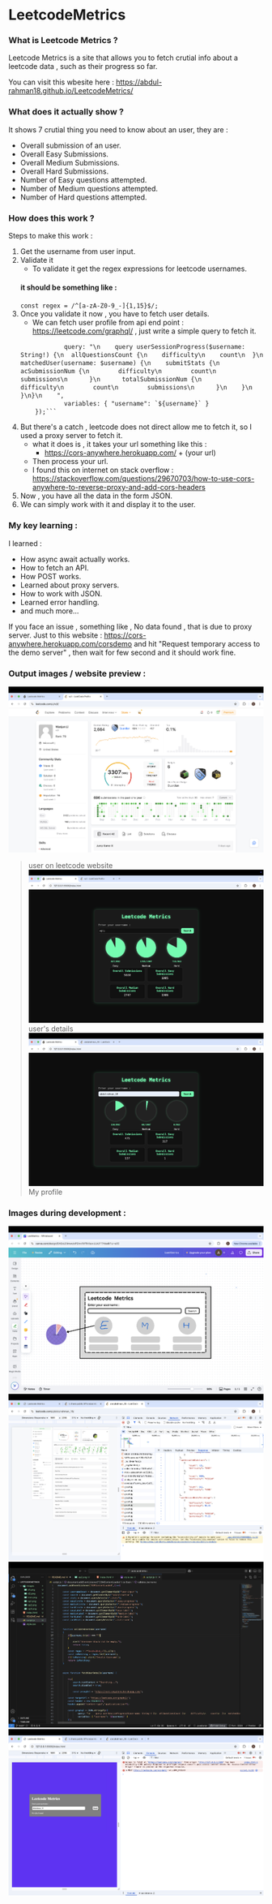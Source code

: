 # LeetcodeMetrics

### What is Leetcode Metrics ?
Leetcode Metrics is a site that allows you to fetch crutial info about a leetcode data , such as their progress so far.

You can visit this wbesite here : https://abdul-rahman18.github.io/LeetcodeMetrics/

### What does it actually show ?
It shows 7 crutial thing you need to know about an user, they are : 
- Overall submission of an user.
- Overall Easy Submissions.
- Overall Medium Submissions.
- Overall Hard Submissions.
- Number of Easy questions attempted.
- Number of Medium questions attempted.
- Number of Hard questions attempted.

### How does this work ?
Steps to make this work :
1. Get the username from user input.
2. Validate it
    - To validate it get the regex expressions for leetcode usernames.
    #### it should be something like : 
    ```const regex = /^[a-zA-Z0-9_-]{1,15}$/;```
3. Once you validate it now , you have to fetch user details.
    - We can fetch user profile from api end point : https://leetcode.com/graphql/ , just write a simple query to fetch it.
    ```const graphql = JSON.stringify({
                query: "\n    query userSessionProgress($username: String!) {\n  allQuestionsCount {\n    difficulty\n    count\n  }\n  matchedUser(username: $username) {\n    submitStats {\n      acSubmissionNum {\n        difficulty\n        count\n        submissions\n      }\n      totalSubmissionNum {\n        difficulty\n        count\n        submissions\n      }\n    }\n  }\n}\n    ",
                variables: { "username": `${username}` }
        });```
4. But there's a catch , leetcode does not direct allow me to fetch it, so I used a proxy server to fetch it.
    - what it does is , it takes your url something like this : 
        - https://cors-anywhere.herokuapp.com/ + (your url)
    - Then process your url.
    - I found this on internet on stack overflow : https://stackoverflow.com/questions/29670703/how-to-use-cors-anywhere-to-reverse-proxy-and-add-cors-headers
5. Now , you have all the data in the form JSON.
6. We can simply work with it and display it to the user.

### My key learning : 
I learned :
- How async await actually works.
- How to fetch an API.
- How POST works.
- Learned about proxy servers.
- How to work with JSON.
- Learned error handling.
- and much more...

If you face an issue , something like , No data found , that is due to proxy server. Just to this website : https://cors-anywhere.herokuapp.com/corsdemo and hit "Request temporary access to the demo server" , then wait for few second and it should work fine.

### Output images / website preview : 

![](./images/op1.png)
> user on leetcode website
![](./images/op2.png)
> user's details
![](./images/op3.png)
> My profile

### Images during development : 

![](./images/d1.png)
![](./images/d2.png)
![](./images/d3.png)
![](./images/d4.png)
